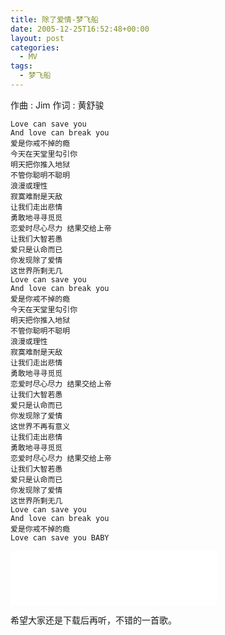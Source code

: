 ```yaml
---
title: 除了爱情-梦飞船
date: 2005-12-25T16:52:48+00:00
layout: post
categories:
  - MV
tags:
  - 梦飞船
---
```


作曲 : Jim
作词 : 黄舒骏

	Love can save you
	And love can break you
	爱是你戒不掉的瘾
	今天在天堂里勾引你
	明天把你推入地狱
	不管你聪明不聪明
	浪漫或理性
	寂寞难耐是天敌
	让我们走出悲情
	勇敢地寻寻觅觅
	恋爱时尽心尽力 结果交给上帝
	让我们大智若愚
	爱只是认命而已
	你发现除了爱情
	这世界所剩无几
	Love can save you
	And love can break you
	爱是你戒不掉的瘾
	今天在天堂里勾引你
	明天把你推入地狱
	不管你聪明不聪明
	浪漫或理性
	寂寞难耐是天敌
	让我们走出悲情
	勇敢地寻寻觅觅
	恋爱时尽心尽力 结果交给上帝
	让我们大智若愚
	爱只是认命而已
	你发现除了爱情
	这世界不再有意义
	让我们走出悲情
	勇敢地寻寻觅觅
	恋爱时尽心尽力 结果交给上帝
	让我们大智若愚
	爱只是认命而已
	你发现除了爱情
	这世界所剩无几
	Love can save you
	And love can break you
	爱是你戒不掉的瘾
	Love can save you BABY

<iframe frameborder="no" border="0" marginwidth="0" marginheight="0" width=330 height=86 src="//music.163.com/outchain/player?type=2&id=366603&auto=1&height=66"></iframe>

希望大家还是下载后再听，不错的一首歌。